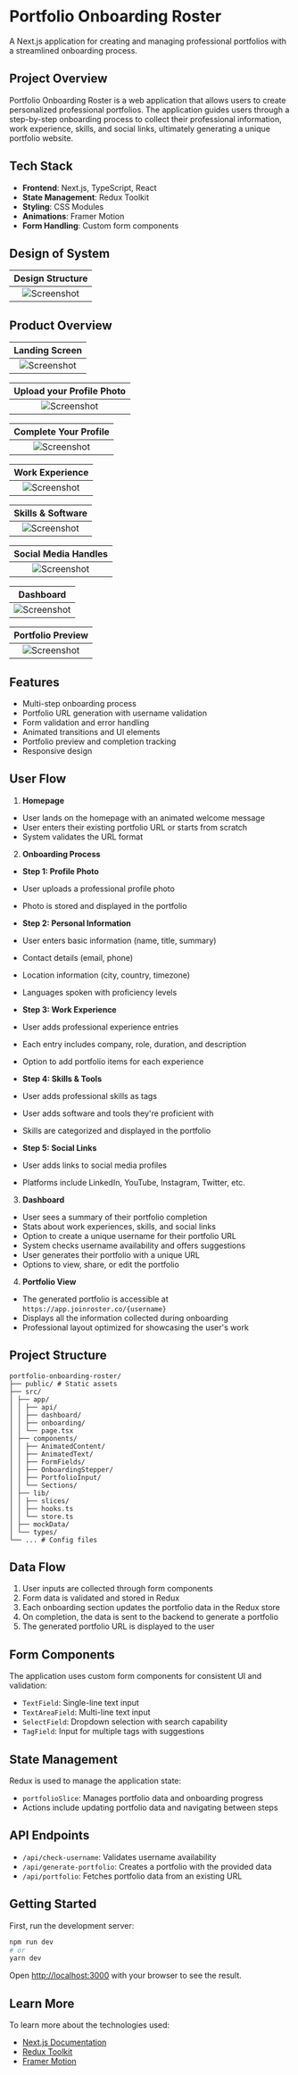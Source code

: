 # Portfolio Onboarding Roster

A Next.js application for creating and managing professional portfolios with a streamlined onboarding process.

## Project Overview

Portfolio Onboarding Roster is a web application that allows users to create personalized professional portfolios. The application guides users through a step-by-step onboarding process to collect their professional information, work experience, skills, and social links, ultimately generating a unique portfolio website.

## Tech Stack

- **Frontend**: Next.js, TypeScript, React
- **State Management**: Redux Toolkit
- **Styling**: CSS Modules
- **Animations**: Framer Motion
- **Form Handling**: Custom form components

## Design of System

|                   Design Structure                    |
| :---------------------------------------------------: |
| ![Screenshot](./product-screenshots/SystemDesign.png) |

## Product Overview

|                     Landing Screen                     |
| :----------------------------------------------------: |
| ![Screenshot](./product-screenshots/LandingScreen.png) |

|                   Upload your Profile Photo                   |
| :-----------------------------------------------------------: |
| ![Screenshot](./product-screenshots/Section1ProfilePhoto.png) |

|                        Complete Your Profile                         |
| :------------------------------------------------------------------: |
| ![Screenshot](./product-screenshots/Section2CompleteYourProfile.png) |

|                         Work Experience                         |
| :-------------------------------------------------------------: |
| ![Screenshot](./product-screenshots/Section3WorkExperience.png) |

|                     Skills & Software                     |
| :-------------------------------------------------------: |
| ![Screenshot](./product-screenshots/SkillsTechnology.png) |

|                 Social Media Handles                 |
| :--------------------------------------------------: |
| ![Screenshot](./product-screenshots/SocialLinks.png) |

|                     Dashboard                      |
| :------------------------------------------------: |
| ![Screenshot](./product-screenshots/Dashboard.png) |

|                     Portfolio Preview                     |
| :-------------------------------------------------------: |
| ![Screenshot](./product-screenshots/PortfolioPreview.png) |

## Features

- Multi-step onboarding process
- Portfolio URL generation with username validation
- Form validation and error handling
- Animated transitions and UI elements
- Portfolio preview and completion tracking
- Responsive design

## User Flow

1. **Homepage**

- User lands on the homepage with an animated welcome message
- User enters their existing portfolio URL or starts from scratch
- System validates the URL format

2. **Onboarding Process**

- **Step 1: Profile Photo**
- User uploads a professional profile photo
- Photo is stored and displayed in the portfolio

- **Step 2: Personal Information**
- User enters basic information (name, title, summary)
- Contact details (email, phone)
- Location information (city, country, timezone)
- Languages spoken with proficiency levels

- **Step 3: Work Experience**
- User adds professional experience entries
- Each entry includes company, role, duration, and description
- Option to add portfolio items for each experience

- **Step 4: Skills & Tools**
- User adds professional skills as tags
- User adds software and tools they're proficient with
- Skills are categorized and displayed in the portfolio

- **Step 5: Social Links**
- User adds links to social media profiles
- Platforms include LinkedIn, YouTube, Instagram, Twitter, etc.

3. **Dashboard**

- User sees a summary of their portfolio completion
- Stats about work experiences, skills, and social links
- Option to create a unique username for their portfolio URL
- System checks username availability and offers suggestions
- User generates their portfolio with a unique URL
- Options to view, share, or edit the portfolio

4. **Portfolio View**

- The generated portfolio is accessible at `https://app.joinroster.co/{username}`
- Displays all the information collected during onboarding
- Professional layout optimized for showcasing the user's work

## Project Structure

```
portfolio-onboarding-roster/
├── public/ # Static assets
├── src/
│ ├── app/
│ │ ├── api/
│ │ ├── dashboard/
│ │ ├── onboarding/
│ │ └── page.tsx
│ ├── components/
│ │ ├── AnimatedContent/
│ │ ├── AnimatedText/
│ │ ├── FormFields/
│ │ ├── OnboardingStepper/
│ │ ├── PortfolioInput/
│ │ └── Sections/
│ ├── lib/
│ │ ├── slices/
│ │ ├── hooks.ts
│ │ └── store.ts
│ ├── mockData/
│ └── types/
└── ... # Config files
```

## Data Flow

1. User inputs are collected through form components
2. Form data is validated and stored in Redux
3. Each onboarding section updates the portfolio data in the Redux store
4. On completion, the data is sent to the backend to generate a portfolio
5. The generated portfolio URL is displayed to the user

## Form Components

The application uses custom form components for consistent UI and validation:

- `TextField`: Single-line text input
- `TextAreaField`: Multi-line text input
- `SelectField`: Dropdown selection with search capability
- `TagField`: Input for multiple tags with suggestions

## State Management

Redux is used to manage the application state:

- `portfolioSlice`: Manages portfolio data and onboarding progress
- Actions include updating portfolio data and navigating between steps

## API Endpoints

- `/api/check-username`: Validates username availability
- `/api/generate-portfolio`: Creates a portfolio with the provided data
- `/api/portfolio`: Fetches portfolio data from an existing URL

## Getting Started

First, run the development server:

```bash
npm run dev
# or
yarn dev
```

Open [http://localhost:3000](http://localhost:3000) with your browser to see the result.

## Learn More

To learn more about the technologies used:

- [Next.js Documentation](https://nextjs.org/docs)
- [Redux Toolkit](https://redux-toolkit.js.org/)
- [Framer Motion](https://www.framer.com/motion/)
